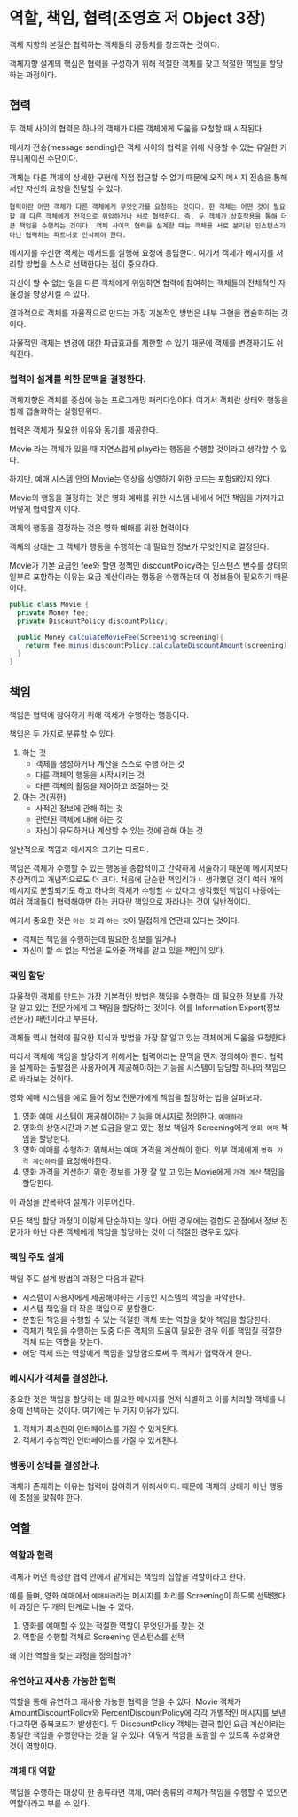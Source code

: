 # 역할, 책임, 협력(조영호 저 Object 3장)

객체 지향의 본질은 협력하는 객체들의 공동체를 창조하는 것이다.

객체지향 설계의 핵심은 협력을 구성하기 위해 적절한 객체를 찾고 적절한 책임을 할당하는 과정이다.

## 협력

두 객체 사이의 협력은 하나의 객체가 다른 객체에게 도움을 요청할 때 시작된다.

메시지 전송(message sending)은 객체 사이의 협력을 위해 사용할 수 있는 유일한 커뮤니케이션 수단이다.

객체는 다른 객체의 상세한 구현에 직접 접근할 수 없기 때문에 오직 메시지 전송을 통해서만 자신의 요청을 전달할 수 있다.

```
협력이란 어떤 객체가 다른 객체에게 무엇인가를 요청하는 것이다. 한 객체는 어떤 것이 필요할 때 다른 객체에게 전적으로 위임하거나 서로 협력한다. 즉, 두 객체가 상호작용을 통해 더 큰 책임을 수행하는 것이다. 객체 사이의 협력을 설계할 때는 객체를 서로 분리된 인스턴스가 아닌 협력하는 파트너로 인식해야 한다.
```

메시지를 수신한 객체는 메서드를 실행해 요청에 응답한다. 여기서 객체가 메시지를 처리할 방법을 스스로 선택한다는 점이 중요하다.

자신이 할 수 없는 일을 다른 객체에게 위임하면 협력에 참여하는 객체들의 전체적인 자율성을 향상시킬 수 있다.

결과적으로 객체를 자율적으로 만드는 가장 기본적인 방법은 내부 구현을 캡슐화하는 것이다.

자율적인 객체는 변경에 대한 파급효과를 제한할 수 있기 때문에 객체를 변경하기도 쉬워진다.

### 협력이 설계를 위한 문맥을 결정한다.

객체지향은 객체를 중심에 놓는 프로그래밍 패러다임이다. 여기서 객체란 상태와 행동을 함께 캡슐화하는 실행단위다.

협력은 객체가 필요한 이유와 동기를 제공한다.

Movie 라는 객체가 있을 때 자연스럽게 play라는 행동을 수행할 것이라고 생각할 수 있다.

하지만, 예매 시스템 안의 Movie는 영상을 상영하기 위한 코드는 포함돼있지 않다.

Movie의 행동을 결정하는 것은 영화 예매를 위한 시스템 내에서 어떤 책임을 가져가고 어떻게 협력할지 이다.

객체의 행동을 결정하는 것은 영화 예매를 위한 협력이다.

객체의 상태는 그 객체가 행동을 수행하는 데 필요한 정보가 무엇인지로 결정된다.

Movie가 기본 요금인 fee와 할인 정책인 discountPolicy라는 인스턴스 변수를 상태의 일부로 포함하는 이유는 요금 계산이라는 행동을 수행하는데 이 정보들이 필요하기 때문이다.

```java
public class Movie {
  private Money fee;
  private DiscountPolicy discountPolicy;

  public Money calculateMovieFee(Screening screening){
    return fee.minus(discountPolicy.calculateDiscountAmount(screening));
  }
}
```

## 책임

책임은 협력에 참여하기 위해 객체가 수행하는 행동이다.

책임은 두 가지로 분류할 수 있다.

1. 하는 것
   - 객체를 생성하거나 계산을 스스로 수행 하는 것
   - 다른 객체의 행동을 시작시키는 것
   - 다른 객체의 활동을 제어하고 조절하는 것
2. 아는 것(권한)
   - 사적인 정보에 관해 하는 것
   - 관련된 객체에 대해 하는 것
   - 자신이 유도하거나 계산할 수 있는 것에 관해 아는 것

일반적으로 책임과 메시지의 크기는 다르다.

책임은 객체가 수행할 수 있는 행동을 종합적이고 간략하게 서술하기 때문에 메시지보다 추상적이고 개념적으로도 더 크다. 처음에 단순한 책임리가ㅗ 생각했던 것이 여러 개의 메시지로 분할되기도 하고 하나의 객체가 수행할 수 있다고 생각했던 책임이 나중에는 여러 객체들이 협력해야만 하는 커다란 책임으로 자라나는 것이 일반적이다.

여기서 중요한 것은 `아는 것` 과 `하는 것`이 밀접하게 연관돼 있다는 것이다.

- 객체는 책임을 수행하는데 필요한 정보를 알거나
- 자신이 할 수 없는 작업을 도와줄 객체를 알고 있을 책임이 있다.

### 책임 할당

자율적인 객체를 만드는 가장 기본적인 방법은 책임을 수행하는 데 필요한 정보를 가장 잘 알고 있는 전문가에게 그 책임을 할당하는 것이다. 이를 Information Export(정보 전문가) 패턴이라고 부른다.

객체들 역시 협력에 필요한 지식과 방법을 가장 잘 알고 있는 객체에게 도움을 요청한다.

따라서 객체에 책임을 할당하기 위해서는 협력이라는 문맥을 먼저 정의해야 한다. 협력을 설계하는 출발점은 사용자에게 제공해야하는 기능을 시스템이 담당할 하나의 책임으로 바라보는 것이다.

영화 예매 시스템을 예로 들어 정보 전문가에게 책임을 할당하는 법을 살펴보자.

1. 영화 예매 시스템이 재공해야하는 기능을 메시지로 정의한다. `예매하라`
2. 영화의 상영시간과 기본 요금을 알고 있는 정보 책임자 Screening에게 `영화 예매` 책임을 할당한다.
3. 영화 예매를 수행하기 위해서는 예매 가격을 계산해야 한다. 외부 객체에게 `영화 가격 계산하라`를 요청해야한다.
4. 영화 가격을 계산하기 위한 정보를 가장 잘 알 고 있는 Movie에게 `가격 계산` 책임을 할당한다.

이 과정을 반복하여 설계가 이루어진다.

모든 책임 할당 과정이 이렇게 단순하지는 않다. 어떤 경우에는 결합도 관점에서 정보 전문가가 아닌 다른 객체에게 책임을 할당하는 것이 더 적절한 경우도 있다.

### 책임 주도 설계

책임 주도 설계 방법의 과정은 다음과 같다.

- 시스템이 사용자에게 제공해야하는 기능인 시스템의 책임을 파악한다.
- 시스템 책임을 더 작은 책임으로 분할한다.
- 분할된 책임을 수행할 수 있는 적절한 객체 또는 역할을 찾아 책임을 할당한다.
- 객체가 책임을 수행하는 도중 다른 객체의 도움이 필요한 경우 이를 책임질 적절한 객체 또는 역할을 찾는다.
- 해당 객체 또는 역할에게 책임을 할당함으로써 두 객체가 협력하게 한다.

### 메시지가 객체를 결정한다.

중요한 것은 책임을 할당하는 데 필요한 메시지를 먼저 식별하고 이를 처리할 객체를 나중에 선택하는 것이다. 여기에는 두 가지 이유가 있다.

1. 객체가 최소한의 인터페이스를 가질 수 있게된다.
2. 객체가 추상적인 인터페이스를 가질 수 있게된다.

### 행동이 상태를 결정한다.

객체가 존재하는 이유는 협력에 참여하기 위해서이다. 때문에 객체의 상태가 아닌 행동에 초점을 맞춰야 한다.

## 역할

### 역할과 협력

객체가 어떤 특정한 협력 안에서 맡게되는 책임의 집합을 역할이라고 한다.

예를 들며, 영화 예매에서 `예매하라`라는 메시지를 처리를 Screening이 하도록 선택했다. 이 과정은 두 개의 단계로 나눌 수 있다.

1. 영화를 예매할 수 있는 적절한 역할이 무엇인가를 찾는 것
2. 역할을 수행할 객체로 Screening 인스턴스를 선택

왜 이런 역할을 찾는 과정을 정의할까?

### 유연하고 재사용 가능한 협력

역할을 통해 유연하고 재사용 가능한 협력을 얻을 수 있다. Movie 객체가 AmountDiscountPolicy와 PercentDiscountPolicy에 각각 개별적인 메시지를 보낸다고하면 중복코드가 발생한다. 두 DiscountPolicy 객체는 결국 할인 요금 계산이라는 동일한 책임을 수행한다는 것을 알 수 있다. 이렇게 책임을 포괄할 수 있도록 추상화한 것이 역할이다.

### 객체 대 역할

책임을 수행하는 대상이 한 종류라면 객체, 여러 종류의 객체가 책임을 수행할 수 있으면 역할이라고 부를 수 있다.
